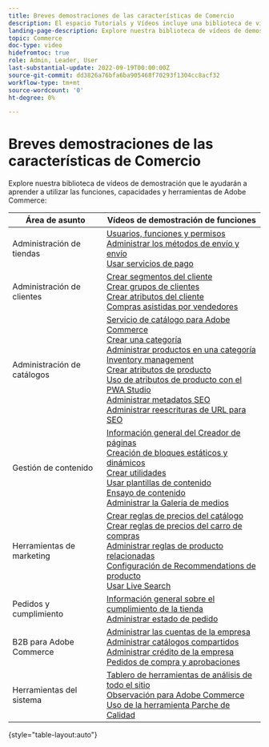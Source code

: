 ```yaml
---
title: Breves demostraciones de las características de Comercio
description: El espacio Tutorials y Vídeos incluye una biblioteca de vídeos de demostración que le ayudan a aprender a utilizar las funciones, capacidades y herramientas de Comercio.
landing-page-description: Explore nuestra biblioteca de vídeos de demostración que le ayudarán a aprender a utilizar las funciones, capacidades y herramientas de Adobe Commerce.
topic: Commerce
doc-type: video
hidefromtoc: true
role: Admin, Leader, User
last-substantial-update: 2022-09-19T00:00:00Z
source-git-commit: dd3826a76bfa6ba905468f70293f1304cc8acf32
workflow-type: tm+mt
source-wordcount: '0'
ht-degree: 0%

---
```


# Breves demostraciones de las características de Comercio

Explore nuestra biblioteca de vídeos de demostración que le ayudarán a aprender a utilizar las funciones, capacidades y herramientas de Adobe Commerce:

| Área de asunto | Vídeos de demostración de funciones |
| ------------ | ---------- |
| Administración de tiendas | [Usuarios, funciones y permisos](./merchant/users-roles-permissions.md) <br>[Administrar los métodos de envío y envío](./merchant/shipping-delivery.md) <br>[Usar servicios de pago](./merchant/payment-services.md) |
| Administración de clientes | [Crear segmentos del cliente](./merchant/customer-segments.md) <br>[Crear grupos de clientes](./merchant/customer-groups.md) <br>[Crear atributos del cliente](./merchant/customer-attributes.md) <br>[Compras asistidas por vendedores](./merchant/seller-assisted-shopping.md) |
| Administración de catálogos | [Servicio de catálogo para Adobe Commerce](./merchant/catalog-service.md) <br>[Crear una categoría](./merchant/category-create.md) <br>[Administrar productos en una categoría](./merchant/category-products.md) <br>[Inventory management](./merchant/inventory-management.md) <br>[Crear atributos de producto](./merchant/product-attributes-create.md) <br>[Uso de atributos de producto con el PWA Studio](./merchant/product-attributes-pwa.md) <br>[Administrar metadatos SEO](./merchant/seo-metadata.md) <br>[Administrar reescrituras de URL para SEO](./merchant/seo-url-rewrites.md) |
| Gestión de contenido | [Información general del Creador de páginas](./merchant/page-builder-overview.md) <br>[Creación de bloques estáticos y dinámicos](./merchant/static-dynamic-blocks.md) <br>[Crear utilidades](./merchant/widgets.md) <br>[Usar plantillas de contenido](./merchant/content-templates.md) <br>[Ensayo de contenido](./merchant/content-staging.md) <br>[Administrar la Galería de medios](./merchant/media-gallery.md) |
| Herramientas de marketing | [Crear reglas de precios del catálogo](./merchant/catalog-price-rules.md) <br>[Crear reglas de precios del carro de compras](./merchant/cart-price-rules.md) <br>[Administrar reglas de producto relacionadas](./merchant/related-product-rules.md) <br>[Configuración de Recommendations de producto](./merchant/product-recommendations.md) <br>[Usar Live Search](./merchant/live-search.md) |
| Pedidos y cumplimiento | [Información general sobre el cumplimiento de la tienda](./merchant/store-fulfillment.md) <br>[Administrar estado de pedido](./merchant/order-status.md) |
| B2B para Adobe Commerce | [Administrar las cuentas de la empresa](./merchant/b2b/company-accounts.md)  <br>[Administrar catálogos compartidos](./merchant/b2b/shared-catalogs.md) <br>[Administrar crédito de la empresa](./merchant/b2b/company-credit.md) <br>[Pedidos de compra y aprobaciones](./merchant/b2b/purchase-orders.md) |
| Herramientas del sistema | [Tablero de herramientas de análisis de todo el sitio](./tools/site-wide-analysis-tool.md) <br>[Observación para Adobe Commerce](./tools/observation-tool.md) <br>[Uso de la herramienta Parche de Calidad](./tools/quality-patch-tool.md) |

{style=&quot;table-layout:auto&quot;}

